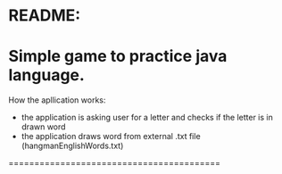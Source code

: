 README:
=========================================
Simple game to practice java language.
=========================================

How the apllication works:
- the application is asking user for a letter and checks if the letter is in drawn word
- the application draws word from external .txt file (hangmanEnglishWords.txt)

=========================================
